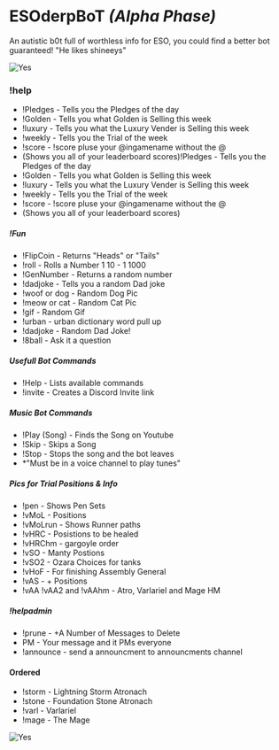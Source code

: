 # ESOderpBoT *(Alpha Phase)*
An autistic b0t full of worthless info for ESO, you could find a better bot guaranteed! "He likes shineeys"


![Yes](https://i.imgur.com/hv2ExJW.png)

### !help
* !Pledges - Tells you the Pledges of the day
* !Golden - Tells you what Golden is Selling this week
* !luxury - Tells you what the Luxury Vender is Selling this week
* !weekly - Tells you the Trial of the week
* !score - !score pluse your @ingamename without the @
* (Shows you all of your leaderboard scores)!Pledges - Tells you the Pledges of the day
* !Golden - Tells you what Golden is Selling this week
* !luxury - Tells you what the Luxury Vender is Selling this week
* !weekly - Tells you the Trial of the week
* !score - !score pluse your @ingamename without the @
* (Shows you all of your leaderboard scores)

##### !Fun
* !FlipCoin - Returns "Heads" or "Tails"
* !roll - Rolls a Number 1 10 - 1 1000
* !GenNumber - Returns a random number
* !dadjoke - Tells you a random Dad joke
* !woof or dog - Random Dog Pic
* !meow or cat - Random Cat Pic
* !gif - Random Gif
* !urban - urban dictionary word pull up
* !dadjoke - Random Dad Joke!
* !8ball - Ask it a question

##### Usefull Bot Commands
* !Help - Lists available commands
* !invite - Creates a Discord Invite link


##### Music Bot Commands
* !Play (Song) - Finds the Song on Youtube
* !Skip - Skips a Song
* !Stop - Stops the song and the bot leaves
* *"Must be in a voice channel to play tunes"

##### Pics for Trial Positions & Info
* !pen - Shows Pen Sets
* !vMoL - Positions
* !vMoLrun - Shows Runner paths
* !vHRC - Posistions to be healed
* !vHRChm - gargoyle order
* !vSO - Manty Postions
* !vSO2 - Ozara Choices for tanks
* !vHoF - For finishing Assembly General
* !vAS - + Positions 
* !vAA !vAA2 and !vAAhm - Atro, Varlariel and Mage HM

##### !helpadmin
* !prune - +A Number of Messages to Delete 
* PM - Your message and it PMs everyone
* !announce - send a announcment to announcments channel


#### Ordered
* !storm - Lightning Storm Atronach
* !stone - Foundation Stone Atronach
* !varl - Varlariel
* !mage - The Mage

![Yes](https://i.imgur.com/hv2ExJW.png)

